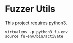 # Fuzzer Utils
This project requires python3.

```
virtualenv -p python3 fu-env
source fu-env/bin/activate
```
